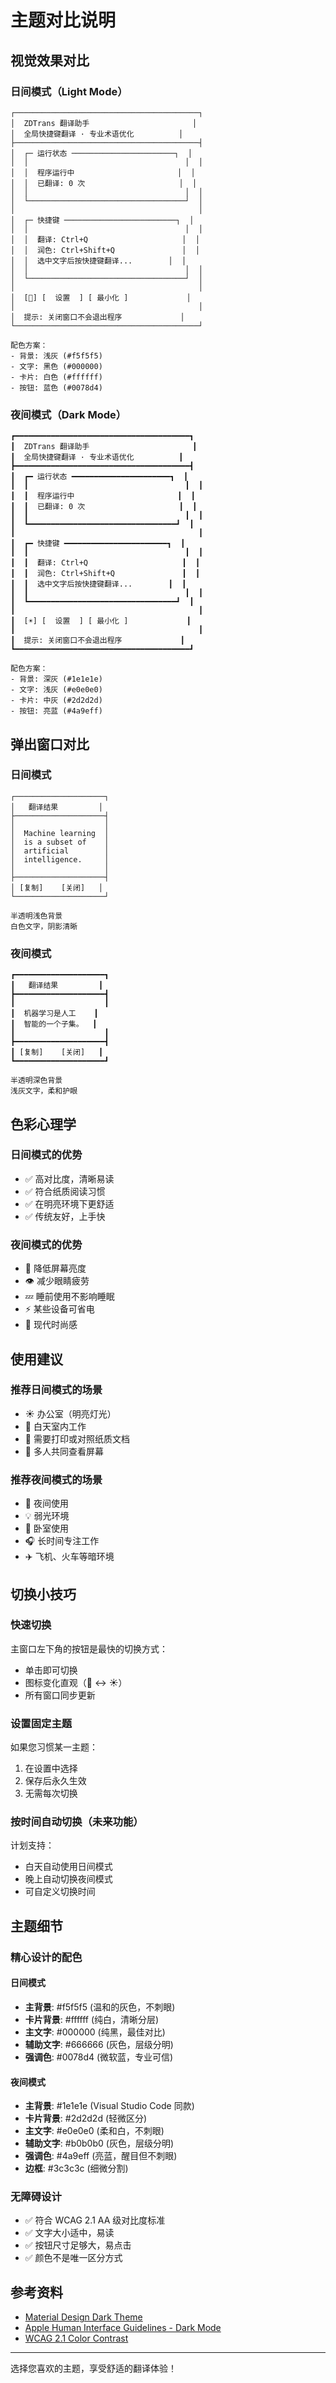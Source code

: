 # 主题对比说明

## 视觉效果对比

### 日间模式（Light Mode）
```
┌─────────────────────────────────────────┐
│  ZDTrans 翻译助手                       │
│  全局快捷键翻译 · 专业术语优化          │
├─────────────────────────────────────────┤
│  ┌─ 运行状态 ───────────────────────┐  │
│  │                                   │  │
│  │  程序运行中                       │  │
│  │  已翻译: 0 次                     │  │
│  │                                   │  │
│  └───────────────────────────────────┘  │
│                                         │
│  ┌─ 快捷键 ─────────────────────────┐  │
│  │                                   │  │
│  │  翻译: Ctrl+Q                     │  │
│  │  润色: Ctrl+Shift+Q               │  │
│  │  选中文字后按快捷键翻译...        │  │
│  │                                   │  │
│  └───────────────────────────────────┘  │
│                                         │
│  [🌙] [  设置  ] [ 最小化 ]             │
│                                         │
│  提示: 关闭窗口不会退出程序             │
└─────────────────────────────────────────┘

配色方案：
- 背景: 浅灰 (#f5f5f5)
- 文字: 黑色 (#000000)
- 卡片: 白色 (#ffffff)
- 按钮: 蓝色 (#0078d4)
```

### 夜间模式（Dark Mode）
```
┏━━━━━━━━━━━━━━━━━━━━━━━━━━━━━━━━━━━━━━━┓
┃  ZDTrans 翻译助手                       ┃
┃  全局快捷键翻译 · 专业术语优化          ┃
┣━━━━━━━━━━━━━━━━━━━━━━━━━━━━━━━━━━━━━━━┫
┃  ┏━ 运行状态 ━━━━━━━━━━━━━━━━━━━━━━┓  ┃
┃  ┃                                   ┃  ┃
┃  ┃  程序运行中                       ┃  ┃
┃  ┃  已翻译: 0 次                     ┃  ┃
┃  ┃                                   ┃  ┃
┃  ┗━━━━━━━━━━━━━━━━━━━━━━━━━━━━━━━━━┛  ┃
┃                                         ┃
┃  ┏━ 快捷键 ━━━━━━━━━━━━━━━━━━━━━━━┓  ┃
┃  ┃                                   ┃  ┃
┃  ┃  翻译: Ctrl+Q                     ┃  ┃
┃  ┃  润色: Ctrl+Shift+Q               ┃  ┃
┃  ┃  选中文字后按快捷键翻译...        ┃  ┃
┃  ┃                                   ┃  ┃
┃  ┗━━━━━━━━━━━━━━━━━━━━━━━━━━━━━━━━━┛  ┃
┃                                         ┃
┃  [☀️] [  设置  ] [ 最小化 ]             ┃
┃                                         ┃
┃  提示: 关闭窗口不会退出程序             ┃
┗━━━━━━━━━━━━━━━━━━━━━━━━━━━━━━━━━━━━━━━┛

配色方案：
- 背景: 深灰 (#1e1e1e)
- 文字: 浅灰 (#e0e0e0)
- 卡片: 中灰 (#2d2d2d)
- 按钮: 亮蓝 (#4a9eff)
```

## 弹出窗口对比

### 日间模式
```
┌────────────────────┐
│   翻译结果         │
├────────────────────┤
│                    │
│  Machine learning  │
│  is a subset of    │
│  artificial        │
│  intelligence.     │
│                    │
├────────────────────┤
│ [复制]    [关闭]   │
└────────────────────┘

半透明浅色背景
白色文字，阴影清晰
```

### 夜间模式
```
┏━━━━━━━━━━━━━━━━━━━━┓
┃   翻译结果         ┃
┣━━━━━━━━━━━━━━━━━━━━┫
┃                    ┃
┃  机器学习是人工    ┃
┃  智能的一个子集。  ┃
┃                    ┃
┣━━━━━━━━━━━━━━━━━━━━┫
┃ [复制]    [关闭]   ┃
┗━━━━━━━━━━━━━━━━━━━━┛

半透明深色背景
浅灰文字，柔和护眼
```

## 色彩心理学

### 日间模式的优势
- ✅ 高对比度，清晰易读
- ✅ 符合纸质阅读习惯
- ✅ 在明亮环境下更舒适
- ✅ 传统友好，上手快

### 夜间模式的优势
- 🌙 降低屏幕亮度
- 👁️ 减少眼睛疲劳
- 💤 睡前使用不影响睡眠
- ⚡ 某些设备可省电
- 🎨 现代时尚感

## 使用建议

### 推荐日间模式的场景
- ☀️ 办公室（明亮灯光）
- 🏢 白天室内工作
- 📄 需要打印或对照纸质文档
- 👥 多人共同查看屏幕

### 推荐夜间模式的场景
- 🌙 夜间使用
- 💡 弱光环境
- 🛌 卧室使用
- 🎧 长时间专注工作
- ✈️ 飞机、火车等暗环境

## 切换小技巧

### 快速切换
主窗口左下角的按钮是最快的切换方式：
- 单击即可切换
- 图标变化直观（🌙 ↔️ ☀️）
- 所有窗口同步更新

### 设置固定主题
如果您习惯某一主题：
1. 在设置中选择
2. 保存后永久生效
3. 无需每次切换

### 按时间自动切换（未来功能）
计划支持：
- 白天自动使用日间模式
- 晚上自动切换夜间模式
- 可自定义切换时间

## 主题细节

### 精心设计的配色

#### 日间模式
- **主背景**: #f5f5f5 (温和的灰色，不刺眼)
- **卡片背景**: #ffffff (纯白，清晰分层)
- **主文字**: #000000 (纯黑，最佳对比)
- **辅助文字**: #666666 (灰色，层级分明)
- **强调色**: #0078d4 (微软蓝，专业可信)

#### 夜间模式
- **主背景**: #1e1e1e (Visual Studio Code 同款)
- **卡片背景**: #2d2d2d (轻微区分)
- **主文字**: #e0e0e0 (柔和白，不刺眼)
- **辅助文字**: #b0b0b0 (灰色，层级分明)
- **强调色**: #4a9eff (亮蓝，醒目但不刺眼)
- **边框**: #3c3c3c (细微分割)

### 无障碍设计
- ✅ 符合 WCAG 2.1 AA 级对比度标准
- ✅ 文字大小适中，易读
- ✅ 按钮尺寸足够大，易点击
- ✅ 颜色不是唯一区分方式

## 参考资料

- [Material Design Dark Theme](https://material.io/design/color/dark-theme.html)
- [Apple Human Interface Guidelines - Dark Mode](https://developer.apple.com/design/human-interface-guidelines/dark-mode)
- [WCAG 2.1 Color Contrast](https://www.w3.org/WAI/WCAG21/Understanding/contrast-minimum.html)

---

选择您喜欢的主题，享受舒适的翻译体验！
